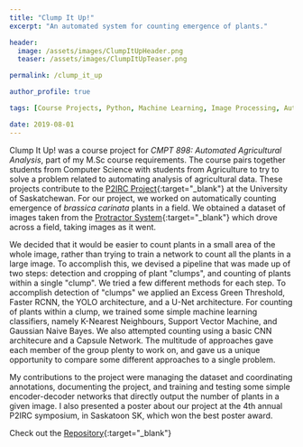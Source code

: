 ```yaml
---
title: "Clump It Up!"
excerpt: "An automated system for counting emergence of plants."

header:
  image: /assets/images/ClumpItUpHeader.png
  teaser: /assets/images/ClumpItUpTeaser.png

permalink: /clump_it_up

author_profile: true

tags: [Course Projects, Python, Machine Learning, Image Processing, Automated Agriculture, P2IRC, Object Detection, Segmentation]

date: 2019-08-01
---
```


Clump It Up! was a course project for _CMPT 898: Automated Agricultural Analysis_, part of my M.Sc course requirements.  The course pairs together students from Computer Science with students from Agriculture to try to solve a problem related to automating analysis of agricultural data.  These projects contribute to the [P2IRC Project](https://p2irc.usask.ca/){:target="_blank"} at the University of Saskatchewan.  For our project, we worked on automatically counting emergence of _brassica carinata_ plants in a field.  We obtained a dataset of images taken from the [Protractor System](https://openaccess.thecvf.com/content_CVPRW_2019/html/CVPPP/Higgs_ProTractor_A_Lightweight_Ground_Imaging_and_Analysis_System_for_Early-Season_CVPRW_2019_paper.html){:target="_blank"} which drove across a field, taking images as it went.  

We decided that it would be easier to count plants in a small area of the whole image, rather than trying to train a network to count all the plants in a large image.  To accomplish this, we devised a pipeline that was made up of two steps: detection and cropping of plant "clumps", and counting of plants within a single "clump".  We tried a few different methods for each step.  To accomplish detection of "clumps" we applied an Excess Green Threshold, Faster RCNN, the YOLO architecture, and a U-Net architecture.  For counting of plants within a clump, we trained some simple machine learning classifiers, namely K-Nearest Neighbours, Support Vector Machine, and Gaussian Naive Bayes.  We also attempted counting using a basic CNN architecure and a Capsule Network.  The multitude of approaches gave each member of the group plenty to work on, and gave us a unique opportunity to compare some different approaches to a single problem.  

My contributions to the project were managing the dataset and coordinating annotations, documenting the project, and training and testing some simple encoder-decoder networks that directly output the number of plants in a given image.  I also presented a poster about our project at the 4th annual P2IRC symposium, in Saskatoon SK, which won the best poster award.     

Check out the [Repository](https://github.com/KyleS22/Plant_Clump_Counting/tree/development){:target="_blank"}
